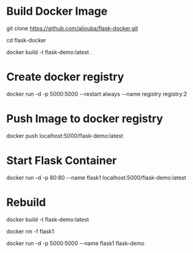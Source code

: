 # Build Docker Image

git clone https://github.com/aliouba/flask-docker.git

cd flask-docker

docker build -t flask-demo:latest .

# Create docker registry

docker run -d -p 5000:5000 --restart always --name registry registry:2

# Push Image to docker registry

docker push localhost:5000/flask-demo:latest

# Start Flask Container

docker run -d -p 80:80 --name flask1 localhost:5000/flask-demo:latest

# Rebuild

docker build -t flask-demo:latest

docker rm -f flask1

docker run -d -p 5000:5000 --name flask1 flask-demo

